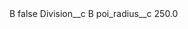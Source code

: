 <?xml version="1.0" encoding="UTF-8"?>
<CustomMetadata xmlns="http://soap.sforce.com/2006/04/metadata" xmlns:xsi="http://www.w3.org/2001/XMLSchema-instance" xmlns:xsd="http://www.w3.org/2001/XMLSchema">
    <label>B</label>
    <protected>false</protected>
    <values>
        <field>Division__c</field>
        <value xsi:type="xsd:string">B</value>
    </values>
    <values>
        <field>poi_radius__c</field>
        <value xsi:type="xsd:double">250.0</value>
    </values>
</CustomMetadata>
